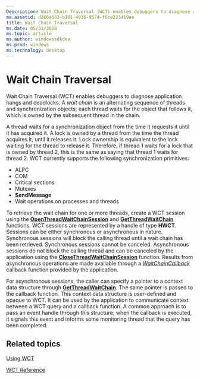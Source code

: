 ```yaml
---
Description: Wait Chain Traversal (WCT) enables debuggers to diagnose application hangs and deadlocks.
ms.assetid: d266a663-b101-4936-9574-f6ce223419ae
title: Wait Chain Traversal
ms.date: 05/31/2018
ms.topic: article
ms.author: windowssdkdev
ms.prod: windows
ms.technology: desktop
---
```


# Wait Chain Traversal

Wait Chain Traversal (WCT) enables debuggers to diagnose application hangs and deadlocks. A *wait chain* is an alternating sequence of threads and synchronization objects; each thread waits for the object that follows it, which is owned by the subsequent thread in the chain.

A thread waits for a synchronization object from the time it requests it until it has acquired it. A lock is owned by a thread from the time the thread acquires it, until it releases it. Lock ownership is equivalent to the lock waiting for the thread to release it. Therefore, if thread 1 waits for a lock that is owned by thread 2, this is the same as saying that thread 1 waits for thread 2. WCT currently supports the following synchronization primitives:

-   ALPC
-   COM
-   Critical sections
-   Mutexes
-   **SendMessage**
-   Wait operations on processes and threads

To retrieve the wait chain for one or more threads, create a WCT session using the [**OpenThreadWaitChainSession**](/windows/win32/Wct/nf-wct-openthreadwaitchainsession?branch=master) and [**GetThreadWaitChain**](/windows/win32/Wct/nf-wct-getthreadwaitchain?branch=master) functions. WCT sessions are represented by a handle of type **HWCT**. Sessions can be either synchronous or asynchronous in nature. Synchronous sessions will block the calling thread until a wait chain has been retrieved. Synchronous sessions cannot be canceled. Asynchronous sessions do not block the calling thread and can be canceled by the application using the [**CloseThreadWaitChainSession**](/windows/win32/Wct/nf-wct-closethreadwaitchainsession?branch=master) function. Results from asynchronous operations are made available through a [*WaitChainCallback*](/windows/win32/Wct/nc-wct-pwaitchaincallback?branch=master) callback function provided by the application.

For asynchronous sessions, the caller can specify a pointer to a context data structure through [**GetThreadWaitChain**](/windows/win32/Wct/nf-wct-getthreadwaitchain?branch=master). The same pointer is passed to the callback function. This context data structure is user-defined and opaque to WCT. It can be used by the application to communicate context between a WCT query and a callback function. A common approach is to pass an event handle through this structure; when the callback is executed, it signals this event and informs some monitoring thread that the query has been completed.

## Related topics

<dl> <dt>

[Using WCT](using-wct.md)
</dt> <dt>

[WCT Reference](wct-reference.md)
</dt> </dl>

 

 



